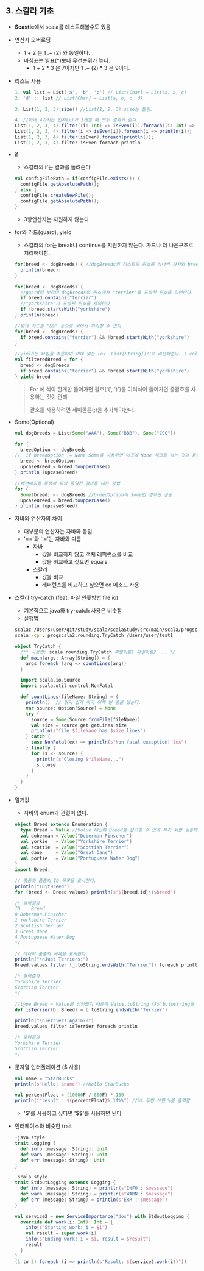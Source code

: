 ## 3. 스칼라 기초


- **Scastie**에서 scala를 테스트해볼수도 있음

  

- 연산자 오버로딩

  - 1 + 2 는 1 .+ (2) 와 동일하다.
  - 마침표는 별표(*)보다 우선순위가 높다.
    - 1 + 2 * 3 은 7이지만 1 .+ (2) * 3 은 9이다. 

- 리스트 사용

  ```scala
  1. val list = List('a', 'b', 'c') // List[Char] = List(a, b, c)
  2. 'd' :: list // List[Char] = List(a, b, c, d)
  
  3. List(1, 2, 3).size() //List(1, 2, 3).size는 틀림.
  
  4. //아래 4가지는 인자(i)가 1개일 때 모두 결과가 같다
  List(1, 2, 3, 4).filter((i: Int) => isEven(i)).foreach((i: Int) => println(i));
  List(1, 2, 3, 4).filter(i => isEven(i)).foreach(i => println(i));
  List(1, 2, 3, 4).filter(isEven).foreach(println());
  List(1, 2, 3, 4).filter isEven foreach println
  
  ```

- if


  - 스칼라의 if는 결과를 돌려준다

  ```scala
  val configFilePath = if(configFile.exists()) {
    configFile.getAbsolutePath();
  } else {
    configFile.createNewFile();
    configFile.getAbsolutePath();
  }
  ```


  - 3항연산자는 지원하지 않는다

- for와 가드(guard), yield


  - 스칼라의 for는 break나 continue를 지원하지 않는다. 가드나 더 나은구조로 처리해야함.

  ```scala
  for(breed <- dogBreeds) { //dogBreeds의 리스트의 원소를 하나씩 가져와 breed에 넣음
  	println(breed);
  }
  
  for(breed <- dogBreeds) {
    //guard라 부르며 dogBreeds의 원소에서 "terrier"를 포함한 원소를 리턴한다.
    if breed.contains("terrier") 
    //"yorkshire"가 포함된 원소를 제외한다
    if !breed.startsWith("yorkshire")
  } println(breed) 
  
  //위의 가드를 '&&' 등으로 묶어서 처리할 수 있다
  for(breed <- dogBreeds) {
    if breed.contains("terrier") && !breed.startsWith("yorkshire")
  }
  
  //yield는 타입을 추론하여 이에 맞는 (ex. List[String])으로 리턴해준다. (.collect()와 유사)
  val filteredBreed = for {
    breed <- dogBreeds
    if breed.contains("terrier") && !breed.startsWith("yorkshire")
  } yield breed
  
  
  ```

  > For 에 식이 한개만 들어가면 괄호('(', ')')를 여러식이 들어가면 중괄호를 사용하는 것이 관례
  >
  > 괄호를 사용하려면 세미콜론(;)을 추가해야한다.



- Some(Optional)

  ```scala
  val dogBreeds = List(Some("AAA"), Some("BBB"), Some("CCC"))
  
  for {
    breedOption <- dogBreeds
  //  if breedOption != None Some을 사용하면 이곳에 None 체크를 하는 것과 동일하다
    breed <- breedOption
    upcaseBreed = breed.toupperCase()
  } println (upcaseBreed)
  
  //패턴매칭을 통해서 위와 동일한 결과를 내는 방법
  for {
    Some(breed) <- dogBreeds //breedOption이 Some인 경우만 성공
    upcaseBreed = breed.toupperCase()
  } println (upcaseBreed)
  
  
  ```

  

- 자바와 연산자의 차이

  - 대부분의 연산자는 자바와 동일
  - '=='와 '!='는 자바와 다름
    - 자바
      - 값을 비교하지 않고 객체 레퍼런스를 비교
      - 값을 비교하고 싶으면 equals
    - 스칼라
      - 값을 비교
      - 레퍼런스를 비교하고 싶으면 eq 메소드 사용

- 스칼라 try-catch (feat. 파일 인풋방법 file io)

  - 기본적으로 java와 try-catch 사용은 비슷함
  - 실행법

  ```sh
  scalac /Users/user/git/study/scala/scalaStudy/src/main/scala/progscala2/rounding/TryCatch.scala
  scala -cp . progscala2.rounding.TryCatch /Users/user/test1
  ```

  

  ```scala
  object TryCatch {
    /** 사용법: scala rounding.TryCatch 파일이름1 파일이름2 ... */
    def main(args: Array[String]) = {
      args foreach (arg => countLines(arg))                            // <1>
    }
  
    import scala.io.Source                                             // <2>
    import scala.util.control.NonFatal
  
    def countLines(fileName: String) = {                               // <3>
      println()  // 읽기 쉽게 하기 위해 빈 줄을 넣는다.
      var source: Option[Source] = None                                // <4>
      try {                                                            // <5>
        source = Some(Source.fromFile(fileName))                       // <6>
        val size = source.get.getLines.size
        println(s"file $fileName has $size lines")
      } catch {
        case NonFatal(ex) => println(s"Non fatal exception! $ex")      // <7>
      } finally {
        for (s <- source) {                                            // <8>
          println(s"Closing $fileName...")
          s.close
        }
      }
    }
  }
  ```

- 열거값

  - 자바의 enum과 관련이 없다.

  ```scala
  object Breed extends Enumeration {
    type Breed = Value //Value 대신에 Breed를 참고할 수 있게 하기 위한 일종의 별명(alias)
    val doberman = Value("Doberman Pinscher")
    val yorkie   = Value("Yorkshire Terrier")
    val scottie  = Value("Scottish Terrier")
    val dane     = Value("Great Dane")
    val portie   = Value("Portuguese Water Dog")
  }
  import Breed._
  
  // 품종과 품종의 ID 목록을 표시한다.
  println("ID\tBreed")
  for (breed <- Breed.values) println(s"${breed.id}\t$breed")
  
  /* 출력결과
  ID	Breed
  0	Doberman Pinscher
  1	Yorkshire Terrier
  2	Scottish Terrier
  3	Great Dane
  4	Portuguese Water Dog
  */
  
  // 테리어 품종의 목록을 표시한다.
  println("\nJust Terriers:")
  Breed.values filter (_.toString.endsWith("Terrier")) foreach println
  
  /* 출력결과
  Yorkshire Terrier
  Scottish Terrier
  */
  
  //type Breed = Value를 선언했기 때문에 Value.toString 대신 b.tostring을 사용할 수 있는 것
  def isTerrier(b: Breed) = b.toString.endsWith("Terrier")
  
  println("\nTerriers Again??")
  Breed.values filter isTerrier foreach println
  
  /* 출력결과
  Yorkshire Terrier
  Scottish Terrier
  */
  ```

  

- 문자열 인터폴레이션 ($ 사용)

  ```scala
  val name = "StarBucks"
  println(s"Hello, $name") //Hello StarBucks
  
  val percentFloat = (10000F / 600F) * 100
  println(f"result : ${percentFloat}%.1f%%") //%% 두번 쓰면 %를 출력함
  ```

  - '\$'를 사용하고 싶다면 '\$\$'를 사용하면 된다

  

- 인터페이스와 비슷한 trait

  ```scala
  -java style
  trait Logging {
    def info (message: String): Unit
    def warn (message: String): Unit
    def err (message: String): Unit
  }
  
  -scala style
  trait StdoutLogging extends Logging {
    def info (message: String) = println(s"INFO : $message")
    def warn (message: String) = println(s"WARN : $message")
    def err (message: String) = println(s"ERR : $message")
  }
  
  val service2 = new ServiceImportance("dos") with StdoutLogging {
    override def work(i: Int): Int = {
      info(s"Starting work: i = $i")
      val result = super.work(i)
      info(s"Ending work: i = $i, result = $result")
      result
    }
  }
  (1 to 3) foreach (i => println(s"Result: ${service2.work(i)}"))
  ```

  


